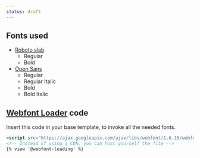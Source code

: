 ```yaml
---
status: draft
---
```

## Fonts used

- [Roboto slab](https://fonts.google.com/specimen/Roboto+Slab)
  - Regular
  - Bold
- [Open Sans](https://fonts.google.com/specimen/Open+Sans)
  - Regular
  - Regular Italic
  - Bold
  - Bold Italic

## [Webfont Loader](https://github.com/typekit/webfontloader) code

Insert this code in your base template, to invoke all the needed fonts.

```html
<script src="https://ajax.googleapis.com/ajax/libs/webfont/1.6.16/webfont.js"></script>
<!-- Instead of using a CDN, you can host yourself the file -->
{% view '@webfont-loading' %}
```
